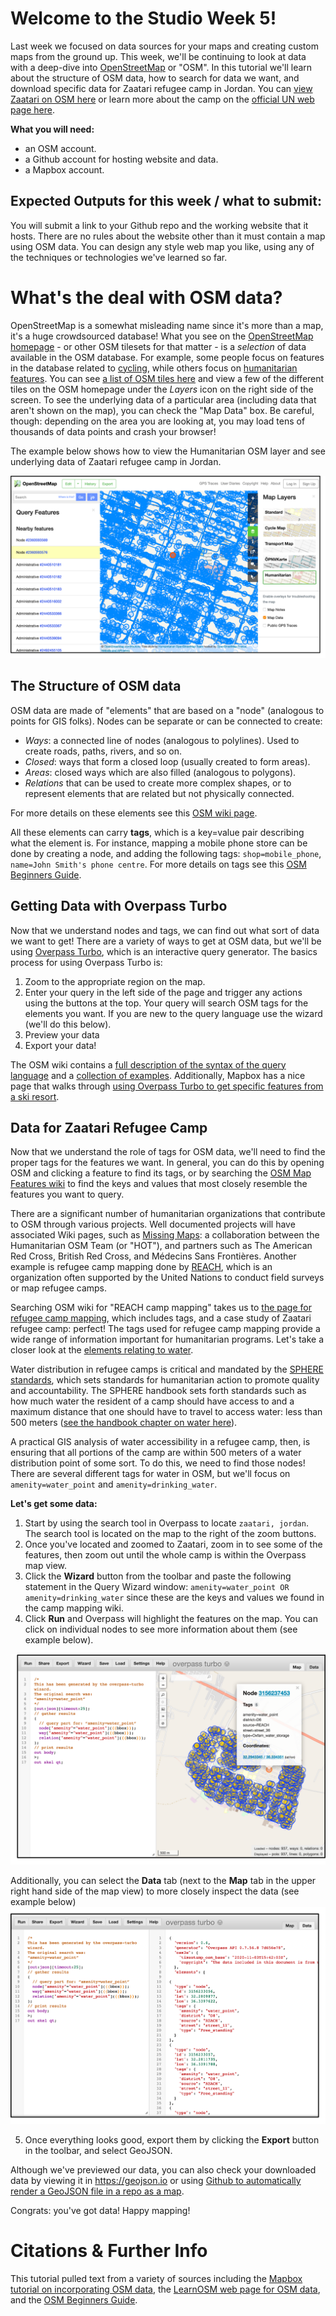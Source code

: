 # Welcome to the Studio Week 5!

Last week we focused on data sources for your maps and creating custom maps from the ground up. This week, we'll be continuing to look at data with a deep-dive into [OpenStreetMap](https://www.openstreetmap.org/) or "OSM". In this tutorial we'll learn about the structure of OSM data, how to search for data we want, and download specific data for Zaatari refugee camp in Jordan. You can [view Zaatari on OSM here](https://www.openstreetmap.org/#map=15/32.2931/36.3227&layers=H) or learn more about the camp on the [official UN web page here](https://data2.unhcr.org/en/situations/syria/location/53).

**What you will need:**
- an OSM account.
- a Github account for hosting website and data.
- a Mapbox account.

## Expected Outputs for this week / what to submit:

You will submit a link to your Github repo and the working website that it hosts. There are no rules about the website other than it must contain a map using OSM data. You can design any style web map you like, using any of the techniques or technologies we've learned so far.

# What's the deal with OSM data?
OpenStreetMap is a somewhat misleading name since it's more than a map, it's a huge crowdsourced database! What you see on the [OpenStreetMap homepage](https://www.openstreetmap.org/) - or other OSM tilesets for that matter - is a _selection_ of data available in the OSM database. For example, some people focus on features in the database related to [cycling](https://www.thunderforest.com/maps/opencyclemap/), while others focus on [humanitarian features](http://map.hotosm.org/#15/32.2916/36.3341). You can see [a list of OSM tiles here](https://wiki.openstreetmap.org/wiki/Tiles) and view a few of the different tiles on the OSM homepage under the *Layers* icon on the right side of the screen. To see the underlying data of a particular area (including data that aren't shown on the map), you can check the "Map Data" box. Be careful, though: depending on the area you are looking at, you may load tens of thousands of data points and crash your browser!

The example below shows how to view the Humanitarian OSM layer and see underlying data of Zaatari refugee camp in Jordan.

![Data view in OSM](images/OSM_data.png)

## The Structure of OSM data
OSM data are made of "elements" that are based on a "node" (analogous to points for GIS folks). Nodes can be separate or can be connected to create:
- _Ways_: a connected line of nodes (analogous to polylines). Used to create roads, paths, rivers, and so on.
- _Closed_: ways that form a closed loop (usually created to form areas).
- _Areas_: closed ways which are also filled (analogous to polygons).
- _Relations_ that can be used to create more complex shapes, or to represent elements that are related but not physically connected.

For more details on these elements see this [OSM wiki page](https://wiki.openstreetmap.org/wiki/Elements).

All these elements can carry **tags**, which is a key=value pair describing what the element is. For instance, mapping a mobile phone store can be done by creating a node, and adding the following tags: `shop=mobile_phone`, `name=John Smith's phone centre`. For more details on tags see this [OSM Beginners Guide](https://wiki.openstreetmap.org/wiki/Beginners_Guide_1.3).

## Getting Data with Overpass Turbo
Now that we understand nodes and tags, we can find out what sort of data we want to get! There are a variety of ways to get at OSM data, but we'll be using [Overpass Turbo](http://overpass-turbo.eu/), which is an interactive query generator. The basics process for using Overpass Turbo is:

1. Zoom to the appropriate region on the map.
2. Enter your query in the left side of the page and trigger any actions using the buttons at the top. Your query will search OSM tags for the elements you want. If you are new to the query language use the wizard (we'll do this below).
3. Preview your data
4. Export your data!

The OSM wiki contains a [full description of the syntax of the query language](https://wiki.openstreetmap.org/wiki/Overpass_API/Overpass_QL) and a [collection of examples](https://wiki.openstreetmap.org/wiki/Overpass_API/Overpass_API_by_Example). Additionally, Mapbox has a nice page that walks through [using Overpass Turbo to get specific features from a ski resort](https://docs.mapbox.com/help/tutorials/overpass-turbo/).

## Data for Zaatari Refugee Camp
Now that we understand the role of tags for OSM data, we'll need to find the proper tags for the features we want. In general, you can do this by opening OSM and clicking a feature to find its tags, or by searching the [OSM Map Features wiki](https://wiki.openstreetmap.org/wiki/Map_Features) to find the keys and values that most closely resemble the features you want to query.

There are a significant number of humanitarian organizations that contribute to OSM through various projects. Well documented projects will have associated Wiki pages, such as [Missing Maps](https://wiki.openstreetmap.org/wiki/Missing_Maps_Project): a collaboration between the Humanitarian OSM Team (or "HOT"), and partners such as The American Red Cross, British Red Cross, and Médecins Sans Frontières. Another example is refugee camp mapping done by [REACH](https://www.reach-initiative.org/what-we-do/), which is an organization often supported by the United Nations to conduct field surveys or map refugee camps.

Searching OSM wiki for "REACH camp mapping" takes us to [the page for refugee camp mapping](https://wiki.openstreetmap.org/wiki/Refugee_Camp_Mapping#Common_Tags_for_Site), which includes tags, and a case study of Zaatari refugee camp: perfect! The tags used for refugee camp mapping provide a wide range of information important for humanitarian programs. Let's take a closer look at the [elements relating to water](https://wiki.openstreetmap.org/wiki/Refugee_Camp_Mapping#Drinking_Water).

Water distribution in refugee camps is critical and mandated by the [SPHERE standards](https://spherestandards.org/), which sets standards for humanitarian action to promote quality and accountability. The SPHERE handbook sets forth standards such as how much water the resident of a camp should have access to and a maximum distance that one should have to travel to access water: less than 500 meters ([see the handbook chapter on water here](https://handbook.spherestandards.org/en/sphere/#ch006_004)).

A practical GIS analysis of water accessibility in a refugee camp, then, is ensuring that all portions of the camp are within 500 meters of a water distribution point of some sort. To do this, we need to find those nodes! There are several different tags for water in OSM, but we'll focus on `amenity=water_point` and `amenity=drinking_water`.

**Let's get some data:**

1. Start by using the search tool in Overpass to locate `zaatari, jordan`. The search tool is located on the map to the right of the zoom buttons.
2. Once you've located and zoomed to Zaatari, zoom in to see some of the features, then zoom out until the whole camp is within the Overpass map view.
3. Click the **Wizard** button from the toolbar and paste the following statement in the Query Wizard window: `amenity=water_point OR amenity=drinking_water` since these are the keys and values we found in the camp mapping wiki.
4. Click **Run** and Overpass will highlight the features on the map. You can click on individual nodes to see more information about them (see example below).

![Data view in OSM](images/Overpass_query_mapview.png)

Additionally, you can select the **Data** tab (next to the **Map** tab in the upper right hand side of the map view) to more closely inspect the data (see example below)
![Data view in OSM](images/Overpass_query_dataview.png)

5. Once everything looks good, export them by clicking the **Export** button in the toolbar, and select GeoJSON.

Although we've previewed our data, you can also check your downloaded data by viewing it in https://geojson.io or using [Github to automatically render a GeoJSON file in a repo as a map](https://docs.github.com/en/free-pro-team@latest/github/managing-files-in-a-repository/mapping-geojson-files-on-github).

Congrats: you've got data! Happy mapping!

# Citations & Further Info
This tutorial pulled text from a variety of sources including the [Mapbox tutorial on incorporating OSM data](https://docs.mapbox.com/help/tutorials/overpass-turbo/), the [LearnOSM web page for OSM data](https://learnosm.org/en/osm-data/), and the [OSM Beginners Guide](https://wiki.openstreetmap.org/wiki/Beginners_Guide_1.3).
